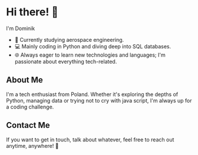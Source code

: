 # Hi there! 👋

I'm Dominik

- 🚀 Currently studying aerospace engineering.
- 💻 Mainly coding in Python and diving deep into SQL databases.
- 🌐 Always eager to learn new technologies and languages; I'm passionate about everything tech-related.

## About Me

I'm a tech enthusiast from Poland. Whether it's exploring the depths of Python, managing data or trying not to cry with java script, I'm always up for a coding challenge.

## Contact Me

If you want to get in touch, talk about whatever, feel free to reach out anytime, anywhere! 🙂
